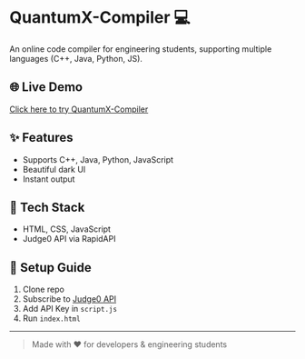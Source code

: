 # QuantumX-Compiler 💻

An online code compiler for engineering students, supporting multiple languages (C++, Java, Python, JS).

## 🌐 Live Demo
[Click here to try QuantumX-Compiler]( https://sripadh26.github.io/QuantumX-compiler/)

## ✨ Features
- Supports C++, Java, Python, JavaScript
- Beautiful dark UI
- Instant output

## 🚀 Tech Stack
- HTML, CSS, JavaScript
- Judge0 API via RapidAPI

## 🔑 Setup Guide
1. Clone repo
2. Subscribe to [Judge0 API](https://rapidapi.com/judge0-official/api/judge0-ce/)
3. Add API Key in `script.js`
4. Run `index.html`

---

> Made with ❤️ for developers & engineering students
